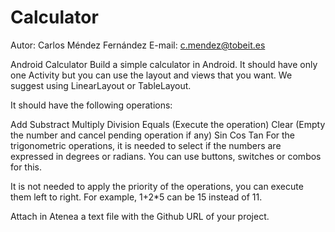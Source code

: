 # Calculator
Autor: Carlos Méndez Fernández
E-mail: c.mendez@tobeit.es

Android Calculator
Build a simple calculator in Android. It should have only one Activity but you can use the layout and views that you want. We suggest using LinearLayout or TableLayout.

It should have the following operations:

Add
Substract
Multiply
Division
Equals (Execute the operation)
Clear (Empty the number and cancel pending operation if any)
Sin
Cos
Tan
For the trigonometric operations, it is needed to select if the numbers are expressed in degrees or radians. You can use buttons, switches or combos for this.

It is not needed to apply the priority of the operations, you can execute them left to right. For example, 1+2*5 can be 15 instead of 11. 

Attach in Atenea a text file with the Github URL of your project.
